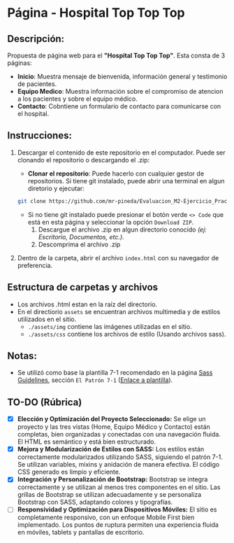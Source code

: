 # Página - Hospital Top Top Top

## Descripción:

Propuesta de página web para el **"Hospital Top Top Top"**. Esta consta de 3 páginas:

- **Inicio**: Muestra mensaje de bienvenida, información general y testimonio de pacientes.
- **Equipo Medico**: Muestra información sobre el compromiso de atencion a los pacientes y sobre el equipo médico.
- **Contacto**: Cobntiene un formulario de contacto para comunicarse con el hospital.

## Instrucciones:

1. Descargar el contenido de este repositorio en el computador. Puede ser clonando el repositorio o descargando el .zip:

   - **Clonar el repositorio**: Puede hacerlo con cualquier gestor de repositorios. Si tiene git instalado, puede abrir una terminal en algun diretorio y ejecutar:

   ```bash
   git clone https://github.com/mr-pineda/Evaluacion_M2-Ejercicio_Practico_2
   ```

   - Si no tiene git instalado puede presionar el botón verde `<> Code` que está en esta página y seleccionar la opción `Download ZIP`.
     1. Descargue el archivo .zip en algun directorio conocido _(ej: Escritorio, Documentos, etc.)_.
     2. Descomprima el archivo .zip

2. Dentro de la carpeta, abrir el archivo `index.html` con su navegador de preferencia.

## Estructura de carpetas y archivos

- Los archivos .html estan en la raíz del directorio.
- En el directiorio `assets` se encuentran archivos multimedia y de estilos utilizados en el sitio.
  - `./assets/img` contiene las imágenes utilizadas en el sitio.
  - `./assets/css` contiene los archivos de estilo (Usando archivos sass).

## Notas:

- Se utilizó como base la plantilla 7-1 recomendado en la página [Sass Guidelines](https://sass-guidelin.es/es/#arquitectura), sección `El Patrón 7-1` ([Enlace a plantilla](https://github.com/KittyGiraudel/sass-boilerplate)).

## TO-DO (Rúbrica)

- [x] **Elección y Optimización del Proyecto Seleccionado:** Se elige un proyecto y las tres vistas (Home, Equipo Médico y Contacto) están completas, bien organizadas y conectadas con una navegación fluida. El HTML es semántico y está bien estructurado.
- [x] **Mejora y Modularización de Estilos con SASS:** Los estilos están correctamente modularizados utilizando SASS, siguiendo el patrón 7-1. Se utilizan variables, mixins y anidación de manera efectiva. El código CSS generado es limpio y eficiente.
- [x] **Integración y Personalización de Bootstrap:** Bootstrap se integra correctamente y se utilizan al menos tres componentes en el sitio. Las grillas de Bootstrap se utilizan adecuadamente y se personaliza Bootstrap con SASS, adaptando colores y tipografías.
- [ ] **Responsividad y Optimización para Dispositivos Móviles:** El sitio es completamente responsivo, con un enfoque Mobile First bien implementado. Los puntos de ruptura permiten una experiencia fluida en móviles, tablets y pantallas de escritorio.
